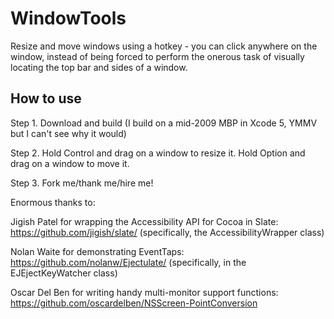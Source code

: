 WindowTools
===========

Resize and move windows using a hotkey - you can click anywhere on the window, instead of
being forced to perform the onerous task of visually locating the top bar and sides of a
window.

How to use
----------

Step 1. Download and build (I build on a mid-2009 MBP in Xcode 5, YMMV but I can't see why it would)

Step 2. Hold Control and drag on a window to resize it. Hold Option and drag on a window to move it.

Step 3. Fork me/thank me/hire me!

Enormous thanks to:

Jigish Patel for wrapping the Accessibility API for Cocoa in Slate:
  https://github.com/jigish/slate/
  (specifically, the AccessibilityWrapper class)
  
Nolan Waite for demonstrating EventTaps:
  https://github.com/nolanw/Ejectulate/
  (specifically, in the EJEjectKeyWatcher class)

Oscar Del Ben for writing handy multi-monitor support functions:
  https://github.com/oscardelben/NSScreen-PointConversion
